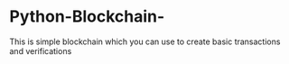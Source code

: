 # Python-Blockchain-
This is simple blockchain which you can use to create basic transactions and verifications
